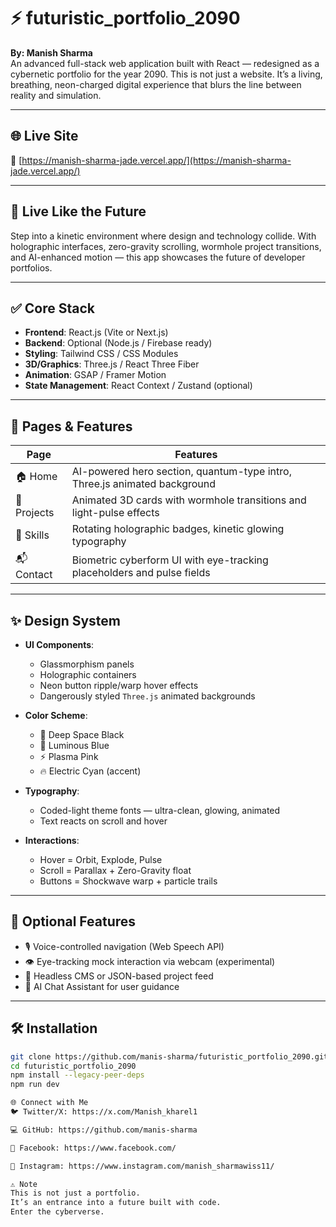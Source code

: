 # ⚡ futuristic_portfolio_2090  
**By: Manish Sharma**  
An advanced full-stack web application built with React — redesigned as a cybernetic portfolio for the year 2090. This is not just a website. It’s a living, breathing, neon-charged digital experience that blurs the line between reality and simulation.

---

## 🌐 Live Site

🔗 [https://manish-sharma-jade.vercel.app/](https://manish-sharma-jade.vercel.app/)

---

## 🚀 Live Like the Future
Step into a kinetic environment where design and technology collide. With holographic interfaces, zero-gravity scrolling, wormhole project transitions, and AI-enhanced motion — this app showcases the future of developer portfolios.

---

## ✅ Core Stack

- **Frontend**: React.js (Vite or Next.js)
- **Backend**: Optional (Node.js / Firebase ready)
- **Styling**: Tailwind CSS / CSS Modules
- **3D/Graphics**: Three.js / React Three Fiber
- **Animation**: GSAP / Framer Motion
- **State Management**: React Context / Zustand (optional)

---

## 🧩 Pages & Features

| Page       | Features                                                                 |
|------------|--------------------------------------------------------------------------|
| 🏠 Home     | AI-powered hero section, quantum-type intro, Three.js animated background |
| 💼 Projects | Animated 3D cards with wormhole transitions and light-pulse effects       |
| 🧠 Skills   | Rotating holographic badges, kinetic glowing typography                   |
| 📬 Contact  | Biometric cyberform UI with eye-tracking placeholders and pulse fields   |

---

## ✨ Design System

- **UI Components**:  
  - Glassmorphism panels  
  - Holographic containers  
  - Neon button ripple/warp hover effects  
  - Dangerously styled `Three.js` animated backgrounds  

- **Color Scheme**:
  - 🌌 Deep Space Black
  - 🔷 Luminous Blue
  - ⚡ Plasma Pink
  - 🔥 Electric Cyan (accent)

- **Typography**:
  - Coded-light theme fonts — ultra-clean, glowing, animated
  - Text reacts on scroll and hover

- **Interactions**:
  - Hover = Orbit, Explode, Pulse
  - Scroll = Parallax + Zero-Gravity float
  - Buttons = Shockwave warp + particle trails

---

## 🔧 Optional Features

- 🎙 Voice-controlled navigation (Web Speech API)
- 👁️ Eye-tracking mock interaction via webcam (experimental)
- 🔗 Headless CMS or JSON-based project feed
- 🤖 AI Chat Assistant for user guidance

---

## 🛠 Installation

```bash
git clone https://github.com/manis-sharma/futuristic_portfolio_2090.git
cd futuristic_portfolio_2090
npm install --legacy-peer-deps
npm run dev

🌐 Connect with Me
🐦 Twitter/X: https://x.com/Manish_kharel1

💻 GitHub: https://github.com/manis-sharma

📘 Facebook: https://www.facebook.com/

📸 Instagram: https://www.instagram.com/manish_sharmawiss11/

⚠️ Note
This is not just a portfolio.
It’s an entrance into a future built with code.
Enter the cyberverse.
